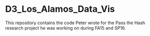 # D3_Los_Alamos_Data_Vis
This repository contains the code Peter wrote for the Pass the Hash research project he was working on during FA15 and SP16. 
